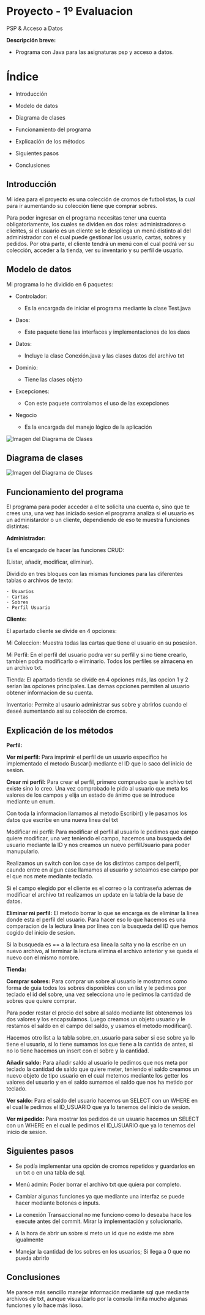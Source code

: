 # Proyecto - 1º Evaluacion

PSP &amp; Acceso a Datos

**Descripción breve:**

- Programa con Java para las asignaturas psp y acceso a datos.

# Índice

- Introducción

- Modelo de datos

- Diagrama de clases

- Funcionamiento del programa

- Explicación de los métodos

- Siguientes pasos

- Conclusiones


## Introducción

Mi idea para el proyecto es una colección de cromos de futbolistas, la cual para ir aumentando su colección tiene que comprar sobres.

Para poder ingresar en el programa necesitas tener una cuenta obligatoriamente, los cuales se dividen en dos roles: administradores o clientes, si el usuario es un cliente se le despliega un menú distinto al del administrador con el cual puede gestionar los usuario, cartas, sobres y pedidos. Por otra parte, el cliente tendrá un menú con el cual podrá ver su colección, acceder a la tienda, ver su inventario y su perfil de usuario.

## Modelo de datos

Mi programa lo he dividido en 6 paquetes:

- Controlador:
  - Es la encargada de iniciar el programa mediante la clase Test.java

- Daos:
  - Este paquete tiene las interfaces y implementaciones de los daos

- Datos:
  - Incluye la clase Conexión.java y las clases datos del archivo txt

- Dominio:
  - Tiene las clases objeto

- Excepciones:
  - Con este paquete controlamos el uso de las excepciones

- Negocio
  - Es la encargada del manejo lógico de la aplicación

![Imagen del Diagrama de Clases](https://raw.githubusercontent.com/IgnacioPerez12/Proyecto_1Evaluacion_Cromos/master/recursos/paquetes.png)

## Diagrama de clases

![Imagen del Diagrama de Clases](https://raw.githubusercontent.com/IgnacioPerez12/Proyecto_1Evaluacion_Cromos/master/recursos/Diagrama_Clases.png)


## Funcionamiento del programa

El programa para poder acceder a el te solicita una cuenta o, sino que te crees una, una vez has iniciado sesion el programa analiza si el usuario es un administardor o un cliente, dependiendo de eso te muestra funciones distintas:


**Administrador:**

Es el encargado de hacer las funciones CRUD:

(Listar, añadir, modificar, eliminar).

Dividido en tres bloques con las mismas funciones para las diferentes tablas o archivos de texto:

    · Usuarios
    · Cartas
    · Sobres
    · Perfil Usuario


**Cliente:**

El apartado cliente se divide en 4 opciones:

Mi Coleccion: Muestra todas las cartas que tiene el usuario en su posesion.

Mi Perfil: En el perfil del usuario podra ver su perfil y si no tiene crearlo, tambien podra modificarlo o eliminarlo. Todos los perfiles se almacena en un archivo txt.

Tienda: El apartado tienda se divide en 4 opciones más, las opcion 1 y 2 serian las opciones principales. Las demas opciones permiten al usuario obtener informacion de su cuenta.

Inventario: Permite al usaurio administrar sus sobre y abrirlos cuando el deseé aumentando asi su colección de cromos.



## Explicación de los métodos

**Perfil:**

**Ver mi perfil:** Para imprimir el perfil de un usuario especifico he implementado el metodo Buscar() mediante el ID que lo saco del inicio de sesion.

**Crear mi perfil:** Para crear el perfil, primero compruebo que le archivo txt existe sino lo creo. Una vez comprobado le pido al usuario que meta los valores de los campos y elija un estado de ánimo que se introduce mediante un enum.

Con toda la informacion llamamos al metodo Escribir() y le pasamos los datos que escribe en una nueva linea del txt

Modificar mi perfil: Para modificar el perfil al usuario le pedimos que campo quiere modificar, una vez teniendo el campo, hacemos una busqueda del usuario mediante la ID y nos creamos un nuevo perfilUsuario para poder manupularlo.

Realizamos un switch con los case de los distintos campos del perfil, caundo entre en algun case llamamos al usuario y seteamos ese campo por el que nos mete mediante teclado.

Si el campo elegido por el cliente es el correo o la contraseña ademas de modificar el archivo txt realizamos un update en la tabla de la base de datos.

**Eliminar mi perfil:** El metodo borrar lo que se encarga es de eliminar la linea donde esta el perfil del usuario. Para hacer eso lo que hacemos es una comparacion de la lectura linea por linea con la busqueda del ID que hemos cogido del inicio de sesion.

Si la busqueda es == a la lectura esa linea la salta y no la escribe en un nuevo archivo, al terminar la lectura elimina el archivo anterior y se queda el nuevo con el mismo nombre.

**Tienda:**

**Comprar sobres:** Para comprar un sobre al usuario le mostramos como forma de guia todos los sobres disponibles con un list y le pedimos por teclado el id del sobre, una vez selecciona uno le pedimos la cantidad de sobres que quiere comprar.

Para poder restar el precio del sobre al saldo mediante list obtenemos los dos valores y los encapsulamos. Luego creamos un objeto usuario y le restamos el saldo en el campo del saldo, y usamos el metodo modificar().

Hacemos otro list a la tabla sobre\_en\_usuario para saber si ese sobre ya lo tiene el usuario, si lo tiene sumamos los que tiene a la cantida de antes, si no lo tiene hacemos un insert con el sobre y la cantidad.

**Añadir saldo:** Para añadir saldo al usuario le pedimos que nos meta por teclado la cantidad de saldo que quiere meter, teniendo el saldo creamos un nuevo objeto de tipo usuario en el cual metemos mediante los getter los valores del usuario y en el saldo sumamos el saldo que nos ha metido por teclado.

**Ver saldo:** Para el saldo del usuario hacemos un SELECT con un WHERE en el cual le pedimos el ID\_USUARIO que ya lo tenemos del inicio de sesion.

**Ver mi pedido:** Para mostrar los pedidos de un usuario hacemos un SELECT con un WHERE en el cual le pedimos el ID\_USUARIO que ya lo tenemos del inicio de sesion.

## Siguientes pasos

- Se podía implementar una opción de cromos repetidos y guardarlos en un txt o en una tabla de sql.

- Menú admin: Poder borrar el archivo txt que quiera por completo.

- Cambiar algunas funciones ya que mediante una interfaz se puede hacer mediante botones o inputs.

- La conexión Transaccional no me funciono como lo deseaba hace los execute antes del commit. Mirar la implementación y solucionarlo.

- A la hora de abrir un sobre si meto un id que no existe me abre igualmente

- Manejar la cantidad de los sobres en los usuarios; Si llega a 0 que no pueda abrirlo

## Conclusiones

Me parece más sencillo manejar información mediante sql que mediante archivos de txt, aunque visualizarlo por la consola limita mucho algunas funciones y lo hace más lioso.


